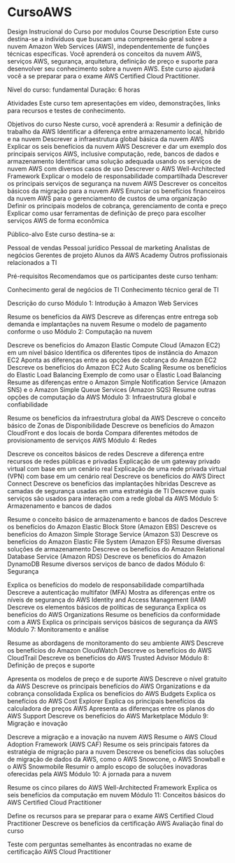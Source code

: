 # CursoAWS
Design Instrucional do Curso por modulos 
Course Description
Este curso destina-se a indivíduos que buscam uma compreensão geral sobre a nuvem Amazon Web Services (AWS), independentemente de funções técnicas específicas. Você aprenderá os conceitos da nuvem AWS, serviços AWS, segurança, arquitetura, definição de preço e suporte para desenvolver seu conhecimento sobre a nuvem AWS. Este curso ajudará você a se preparar para o exame AWS Certified Cloud Practitioner.

Nível do curso: fundamental
Duração: 6 horas


Atividades
Este curso tem apresentações em vídeo, demonstrações, links para recursos e testes de conhecimento. 



Objetivos do curso
Neste curso, você aprenderá a:
Resumir a definição de trabalho da AWS
Identificar a diferença entre armazenamento local, híbrido e na nuvem
Descrever a infraestrutura global básica da nuvem AWS
Explicar os seis benefícios da nuvem AWS
Descrever e dar um exemplo dos principais serviços AWS, inclusive computação, rede, bancos de dados e armazenamento
Identificar uma solução adequada usando os serviços de nuvem AWS com diversos casos de uso
Descrever o AWS Well-Architected Framework
Explicar o modelo de responsabilidade compartilhada
Descrever os principais serviços de segurança na nuvem AWS
Descrever os conceitos básicos da migração para a nuvem AWS
Enunciar os benefícios financeiros da nuvem AWS para o gerenciamento de custos de uma organização
Definir os principais modelos de cobrança, gerenciamento de conta e preço
Explicar como usar ferramentas de definição de preço para escolher serviços AWS de forma econômica


Público-alvo
Este curso destina-se a:

Pessoal de vendas
Pessoal jurídico
Pessoal de marketing
Analistas de negócios
Gerentes de projeto
Alunos da AWS Academy
Outros profissionais relacionados a TI


Pré-requisitos
Recomendamos que os participantes deste curso tenham:

Conhecimento geral de negócios de TI
Conhecimento técnico geral de TI


Descrição do curso
Módulo 1: Introdução à Amazon Web Services

Resume os benefícios da AWS 
Descreve as diferenças entre entrega sob demanda e implantações na nuvem
Resume o modelo de pagamento conforme o uso
Módulo 2: Computação na nuvem

Descreve os benefícios do Amazon Elastic Compute Cloud (Amazon EC2) em um nível básico
Identifica os diferentes tipos de instância do Amazon EC2
Aponta as diferenças entre as opções de cobrança do Amazon EC2
Descreve os benefícios do Amazon EC2 Auto Scaling
Resume os benefícios do Elastic Load Balancing
Exemplo de como usar o Elastic Load Balancing
Resume as diferenças entre o Amazon Simple Notification Service (Amazon SNS) e o Amazon Simple Queue Services (Amazon SQS)
Resume outras opções de computação da AWS
Módulo 3: Infraestrutura global e confiabilidade

Resume os benefícios da infraestrutura global da AWS
Descreve o conceito básico de Zonas de Disponibilidade
Descreve os benefícios do Amazon CloudFront e dos locais de borda
Compara diferentes métodos de provisionamento de serviços AWS
Módulo 4: Redes

Descreve os conceitos básicos de redes
Descreve a diferença entre recursos de redes públicas e privadas
Explicação de um gateway privado virtual com base em um cenário real
Explicação de uma rede privada virtual (VPN) com base em um cenário real
Descreve os benefícios do AWS Direct Connect
Descreve os benefícios das implantações híbridas
Descreve as camadas de segurança usadas em uma estratégia de TI
Descreve quais serviços são usados para interação com a rede global da AWS
Módulo 5: Armazenamento e bancos de dados

Resume o conceito básico de armazenamento e bancos de dados
Descreve os benefícios do Amazon Elastic Block Store (Amazon EBS)
Descreve os benefícios do Amazon Simple Storage Service (Amazon S3)
Descreve os benefícios do Amazon Elastic File System (Amazon EFS)
Resume diversas soluções de armazenamento
Descreve os benefícios do Amazon Relational Database Service (Amazon RDS)
Descreve os benefícios do Amazon DynamoDB
Resume diversos serviços de banco de dados
Módulo 6: Segurança

Explica os benefícios do modelo de responsabilidade compartilhada
Descreve a autenticação multifator (MFA)
Mostra as diferenças entre os níveis de segurança do AWS Identity and Access Management (IAM)
Descreve os elementos básicos de políticas de segurança
Explica os benefícios do AWS Organizations
Resume os benefícios da conformidade com a AWS
Explica os principais serviços básicos de segurança da AWS
Módulo 7: Monitoramento e análise

Resume as abordagens de monitoramento do seu ambiente AWS
Descreve os benefícios do Amazon CloudWatch
Descreve os benefícios do AWS CloudTrail
Descreve os benefícios do AWS Trusted Advisor
Módulo 8: Definição de preços e suporte

Apresenta os modelos de preço e de suporte AWS
Descreve o nível gratuito da AWS
Descreve os principais benefícios do AWS Organizations e da cobrança consolidada
Explica os benefícios do AWS Budgets
Explica os benefícios do AWS Cost Explorer
Explica os principais benefícios da calculadora de preços AWS
Apresenta as diferenças entre os planos do AWS Support
Descreve os benefícios do AWS Marketplace
Módulo 9: Migração e inovação

Descreve a migração e a inovação na nuvem AWS
Resume o AWS Cloud Adoption Framework (AWS CAF) 
Resume os seis principais fatores da estratégia de migração para a nuvem
Descreve os benefícios das soluções de migração de dados da AWS, como o AWS Snowcone, o AWS Snowball e o AWS Snowmobile
Resumir o amplo escopo de soluções inovadoras oferecidas pela AWS
Módulo 10: A jornada para a nuvem

Resume os cinco pilares do AWS Well-Architected Framework
Explica os seis benefícios da computação em nuvem
Módulo 11: Conceitos básicos do AWS Certified Cloud Practitioner

Define os recursos para se preparar para o exame AWS Certified Cloud Practitioner
Descreve os benefícios da certificação AWS
Avaliação final do curso

Teste com perguntas semelhantes às encontradas no exame de certificação AWS Cloud Practitioner
